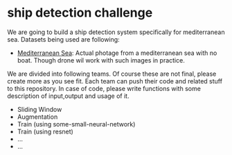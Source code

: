 # ship detection challenge
We are going to build a ship detection system specifically for mediterranean sea. Datasets being used are following:	
  -  [Mediterranean Sea](https://www.hs-augsburg.de/homes/beckmanf/searchwing/flug20190519/picam/): Actual photage from a mediterranean sea with no boat. Though drone wil work with such images in practice.


We are divided into following teams. Of course these are not final, please create more as you see fit. Each team can push their code and related stuff to this repository. In case of code, please write functions with some description of input,output and usage of it.
  - Sliding Window
  - Augmentation
  - Train (using some-small-neural-network)
  - Train (using resnet)
  - ...
  - ...




